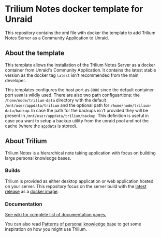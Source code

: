 # Trilium Notes docker template for Unraid

This repository contains the xml file with docker the template to add Trilium Notes Server as a Community Application to Unraid.

## About the template

This template allows the installation of the Trilium Notes Server as a docker container from Unraid's Community Application.
It contains the latest stable version as the docker tag `latest` isn't recommended from the main developer.

This templates configures the host port as `8888` since the default container port `8080` is wildly used.
There are also two path configuartions: the `/home/node/trilium-data` directory with the default `/mnt/user/appdata/trilium` and the optional path for `/home/node/trilium-data/backup`. In case the path for the backups isn't provided they will be present in `/mnt/user/appdata/trilium/backup`. This definition is useful in case you want to setup a backup utility from the unraid pool and not the cache (where the `appdata` is stored).

## About Trilium

Trilium Notes is a hierarchical note taking application with focus on building large personal knowledge bases.

### Builds

Trilium is provided as either desktop application or web application hosted on your server. This repository focus on the server build with the [latest release](https://github.com/zadam/trilium/releases/latest) as a [docker image](https://hub.docker.com/r/zadam/trilium).

### Documentation

[See wiki for complete list of documentation pages.](https://github.com/zadam/trilium/wiki/)

You can also read [Patterns of personal knowledge base](https://github.com/zadam/trilium/wiki/Patterns-of-personal-knowledge-base) to get some inspiration on how you might use Trilium.